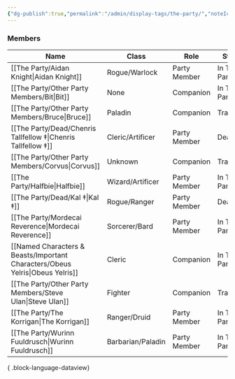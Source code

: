 ```yaml
---
{"dg-publish":true,"permalink":"/admin/display-tags/the-party/","noteIcon":"","created":"2024-05-13T15:08:36.340+01:00","updated":"2024-12-31T20:09:13.607+00:00"}
---
```


### Members
| Name                                                                             | Class             | Role         | Status       |
| -------------------------------------------------------------------------------- | ----------------- | ------------ | ------------ |
| [[The Party/Aidan Knight\|Aidan Knight]]                                      | Rogue/Warlock     | Party Member | In The Party |
| [[The Party/Other Party Members/Bit\|Bit]]                                    | None              | Companion    | In The Party |
| [[The Party/Other Party Members/Bruce\|Bruce]]                                | Paladin           | Companion    | Travelling   |
| [[The Party/Dead/Chenris Tallfellow ‡\|Chenris Tallfellow ‡]]                 | Cleric/Artificer  | Party Member | Dead         |
| [[The Party/Other Party Members/Corvus\|Corvus]]                              | Unknown           | Companion    | Travelling   |
| [[The Party/Halfbie\|Halfbie]]                                                | Wizard/Artificer  | Party Member | In The Party |
| [[The Party/Dead/Kal ‡\|Kal ‡]]                                               | Rogue/Ranger      | Party Member | Dead         |
| [[The Party/Mordecai Reverence\|Mordecai Reverence]]                          | Sorcerer/Bard     | Party Member | In The Party |
| [[Named Characters & Beasts/Important Characters/Obeus Yelris\|Obeus Yelris]] | Cleric            | Companion    | In The Party |
| [[The Party/Other Party Members/Steve Ulan\|Steve Ulan]]                      | Fighter           | Companion    | Travelling   |
| [[The Party/The Korrigan\|The Korrigan]]                                      | Ranger/Druid      | Party Member | In The Party |
| [[The Party/Wurinn Fuuldrusch\|Wurinn Fuuldrusch]]                            | Barbarian/Paladin | Party Member | In The Party |

{ .block-language-dataview}
